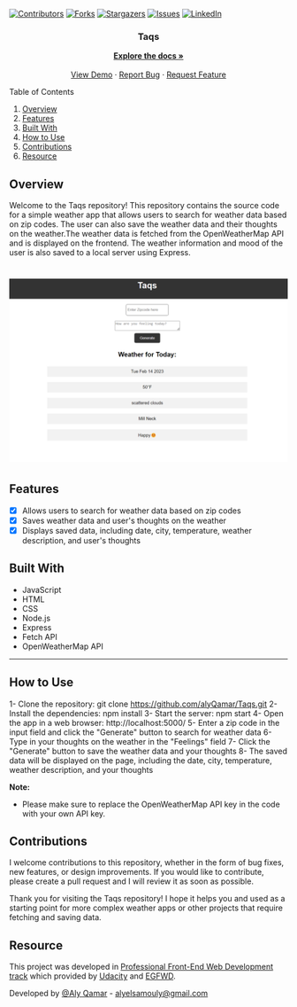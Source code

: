 <a name="readme-top"></a>

[![Contributors][contributors-shield]][contributors-url]
[![Forks][forks-shield]][forks-url]
[![Stargazers][stars-shield]][stars-url]
[![Issues][issues-shield]][issues-url]
[![LinkedIn][linkedin-shield]][linkedin-url]

  <h3 align="center">Taqs</h3>
  <p align="center">
    <a href="https://github.com/alyQamar/Taqs"><strong>Explore the docs »</strong></a>
    <br />
    <br />
    <a href="https://alyqamar.github.io/Landing-Page">View Demo</a>
    ·
    <a href="https://github.com/alyQamar/Taqs/issues">Report Bug</a>
    ·
    <a href="https://github.com/alyQamar/Taqs/issues">Request Feature</a>
  </p>
</div>

<summary>Table of Contents</summary>
  <ol>
    <li><a href="#overview">Overview</a></li>
    <li><a href="#features">Features</a></li>
    <li><a href="#built-with">Built With</a></li>
    <li><a href="#how-to-use">How to Use</a></li>
    <li><a href="#contributions">Contributions</a></li>
    <li><a href="#resource">Resource</a></li>
  </ol>

## Overview

Welcome to the Taqs repository! This repository contains the source code for a simple weather app that allows users to search for weather data based on zip codes. The user can also save the weather data and their thoughts on the weather.The weather data is fetched from the OpenWeatherMap API and is displayed on the frontend. The weather information and mood of the user is also saved to a local server using Express.

<h1 align="center">
    <img src="/img/screenshot.png"/>
</h1>

## Features

- [x] Allows users to search for weather data based on zip codes
- [x] Saves weather data and user's thoughts on the weather
- [x] Displays saved data, including date, city, temperature, weather description, and user's thoughts

## Built With

- JavaScript
- HTML
- CSS
- Node.js
- Express
- Fetch API
- OpenWeatherMap API

---

## How to Use

1- Clone the repository: git clone https://github.com/alyQamar/Taqs.git
2- Install the dependencies: npm install
3- Start the server: npm start
4- Open the app in a web browser: http://localhost:5000/
5- Enter a zip code in the input field and click the "Generate" button to search for weather data
6- Type in your thoughts on the weather in the "Feelings" field
7- Click the "Generate" button to save the weather data and your thoughts
8- The saved data will be displayed on the page, including the date, city, temperature, weather description, and your thoughts

**Note:**

- Please make sure to replace the OpenWeatherMap API key in the code with your own API key.

## Contributions

I welcome contributions to this repository, whether in the form of bug fixes, new features, or design improvements. If you would like to contribute, please create a pull request and I will review it as soon as possible.

Thank you for visiting the Taqs repository! I hope it helps you and used as a starting point for more complex weather apps or other projects that require fetching and saving data.

## Resource

This project was developed in [Professional Front-End Web Development track](https://egfwd.com/specializtion/web-development-professional/) which provided by [Udacity](https://www.udacity.com) and [EGFWD](https://egfwd.com/).<br/>

Developed by [@Aly Qamar](https://www.linkedin.com/in/alyqamar) - alyelsamouly@gmail.com

<!-- MARKDOWN LINKS & IMAGES -->

[contributors-shield]: https://img.shields.io/github/contributors/alyQamar/Landing-Page.svg?style=for-the-badge
[contributors-url]: https://github.com/alyQamar/Taqs/graphs/contributors
[forks-shield]: https://img.shields.io/github/forks/alyQamar/Landing-Page.svg?style=for-the-badge
[forks-url]: https://github.com/Taqs/Landing-Page/network/members
[stars-shield]: https://img.shields.io/github/stars/alyQamar/Landing-Page.svg?style=for-the-badge
[stars-url]: https://github.com/Taqs/Landing-Page/stargazers
[issues-shield]: https://img.shields.io/github/issues/alyQamar/Landing-Page.svg?style=for-the-badge
[issues-url]: https://github.com/Taqs/Landing-Page/issues
[linkedin-shield]: https://img.shields.io/badge/-LinkedIn-black.svg?style=for-the-badge&logo=linkedin&colorB=555
[linkedin-url]: https://www.linkedin.com/in/alyqamar/
